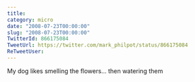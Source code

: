 ```yaml
---
title: 
category: micro
date: "2008-07-23T00:00:00"
slug: "2008-07-23T00:00:00"
TwitterId: 866175084
TweetUrl: https://twitter.com/mark_philpot/status/866175084
ReTweetUser: 
---
```


My dog likes smelling the flowers... then watering them